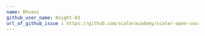```yaml
---
name: Dhvani
github_user_name: Knight-03
url_of_github_issue : https://github.com/scaleracademy/scaler-open-source-september-challenge/issues/12
---
```

